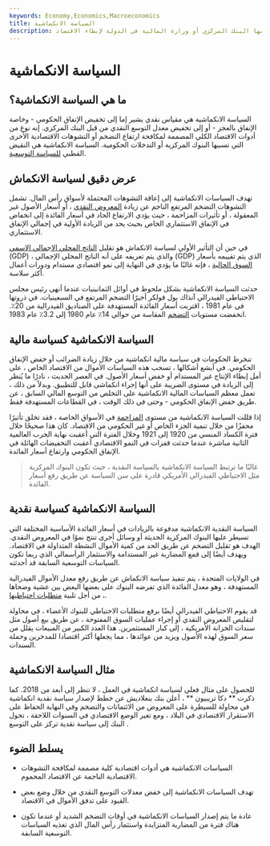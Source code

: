 ```yaml
---
keywords: Economy,Economics,Macroeconomics
title: السياسة الانكماشية
description: السياسة الانكماشية هي أداة للاقتصاد الكلي يستخدمها البنك المركزي أو وزارة المالية في الدولة لإبطاء الاقتصاد.
---
```


# السياسة الانكماشية
## ما هي السياسة الانكماشية؟

السياسة الانكماشية هي مقياس نقدي يشير إما إلى تخفيض الإنفاق الحكومي - وخاصة الإنفاق بالعجز - أو إلى تخفيض معدل التوسع النقدي من قبل البنك المركزي. إنه نوع من أدوات الاقتصاد الكلي المصممة لمكافحة ارتفاع التضخم أو التشوهات الاقتصادية الأخرى التي تسببها البنوك المركزية أو التدخلات الحكومية. السياسة الانكماشية هي النقيض القطبي [للسياسة التوسعية](/expansionary_policy).

## عرض دقيق لسياسة الانكماش

تهدف السياسات الانكماشية إلى إعاقة التشوهات المحتملة لأسواق رأس المال. تشمل التشوهات التضخم المرتفع الناجم عن زيادة [المعروض النقدي](/moneysupply) ، أو أسعار الأصول غير المعقولة ، أو تأثيرات المزاحمة ، حيث يؤدي الارتفاع الحاد في أسعار الفائدة إلى انخفاض في الإنفاق الاستثماري الخاص بحيث يحد من الزيادة الأولية في إجمالي الإنفاق الاستثماري.

في حين أن التأثير الأولي لسياسة الانكماش هو تقليل [الناتج المحلي الإجمالي الاسمي](/nominalgdp) (GDP) ، والذي يتم تعريفه على أنه الناتج المحلي الإجمالي (GDP) الذي يتم تقييمه بأسعار [السوق الحالية](/market-price) ، فإنه غالبًا ما يؤدي في النهاية إلى نمو اقتصادي مستدام ودورات أعمال أكثر سلاسة.

حدثت السياسة الانكماشية بشكل ملحوظ في أوائل الثمانينيات عندما أنهى رئيس مجلس الاحتياطي الفيدرالي آنذاك بول فولكر أخيرًا التضخم المرتفع في السبعينيات. في ذروتها في عام 1981 ، اقتربت أسعار الفائدة المستهدفة على الصناديق الفيدرالية من 20٪. انخفضت مستويات [التضخم](/inflation) المقاسة من حوالي 14٪ عام 1980 إلى 3.2٪ عام 1983.

## السياسة الانكماشية كسياسة مالية

تنخرط الحكومات في سياسة مالية انكماشية من خلال زيادة الضرائب أو خفض الإنفاق الحكومي. في أبشع أشكالها ، تسحب هذه السياسات الأموال من الاقتصاد الخاص ، على أمل إبطاء الإنتاج غير المستدام أو خفض أسعار الأصول. في العصر الحديث ، نادرًا ما يُنظر إلى الزيادة في مستوى الضريبة على أنها إجراء انكماشى قابل للتطبيق. وبدلاً من ذلك ، تعمل معظم السياسات المالية الانكماشية على التخلص من التوسع المالي السابق ، عن طريق خفض الإنفاق الحكومي - وحتى في ذلك الوقت ، في القطاعات المستهدفة فقط.

إذا قللت السياسة الانكماشية من مستوى [المزاحمة](/crowdingouteffect) في الأسواق الخاصة ، فقد تخلق تأثيرًا محفزًا من خلال تنمية الجزء الخاص أو غير الحكومي من الاقتصاد. كان هذا صحيحًا خلال فترة الكساد المنسي من 1920 إلى 1921 وخلال الفترة التي أعقبت نهاية الحرب العالمية الثانية مباشرة عندما حدثت قفزات في النمو الاقتصادي أعقبت التخفيضات الهائلة في الإنفاق الحكومي وارتفاع أسعار الفائدة.

> غالبًا ما ترتبط السياسة الانكماشية بالسياسة النقدية ، حيث تكون البنوك المركزية مثل الاحتياطي الفيدرالي الأمريكي قادرة على سن السياسة عن طريق رفع أسعار الفائدة.

>

## السياسة الانكماشية كسياسة نقدية

السياسة النقدية الانكماشية مدفوعة بالزيادات في أسعار الفائدة الأساسية المختلفة التي تسيطر عليها البنوك المركزية الحديثة أو وسائل أخرى تنتج نموًا في المعروض النقدي. الهدف هو تقليل التضخم عن طريق الحد من كمية الأموال النشطة المتداولة في الاقتصاد. ويهدف أيضًا إلى قمع المضاربة غير المستدامة والاستثمار الرأسمالي الذي ربما تكون السياسات التوسعية السابقة قد أحدثته.

في الولايات المتحدة ، يتم تنفيذ سياسة الانكماش عن طريق رفع معدل الأموال الفيدرالية المستهدفة ، وهو معدل الفائدة الذي تفرضه البنوك على بعضها البعض بين عشية وضحاها ، من أجل تلبية [متطلبات احتياطيها](/requiredreserves).

قد يقوم الاحتياطي الفيدرالي أيضًا برفع متطلبات الاحتياطي للبنوك الأعضاء ، في محاولة لتقليص المعروض النقدي أو إجراء عمليات السوق المفتوحة ، عن طريق بيع أصول مثل سندات الخزانة الأمريكية ، إلى كبار المستثمرين. هذا العدد الكبير من المبيعات يقلل من سعر السوق لهذه الأصول ويزيد من عوائدها ، مما يجعلها أكثر اقتصادا للمدخرين وحملة السندات.

## مثال السياسة الانكماشية

للحصول على مثال فعلي لسياسة انكماشية في العمل ، لا تنظر إلى أبعد من 2018. كما ذكرت ** دكا تريبيون ** ، أعلن بنك بنغلاديش عن خطط لإصدار سياسة نقدية انكماشية في محاولة للسيطرة على المعروض من الائتمانات والتضخم وفي النهاية الحفاظ على الاستقرار الاقتصادي في البلاد ، ومع تغير الوضع الاقتصادي في السنوات اللاحقة ، تحول البنك إلى سياسة نقدية تركز على التوسع .

## يسلط الضوء

- السياسات الانكماشية هي أدوات اقتصادية كلية مصممة لمكافحة التشوهات الاقتصادية الناجمة عن الاقتصاد المحموم.

- تهدف السياسات الانكماشية إلى خفض معدلات التوسع النقدي من خلال وضع بعض القيود على تدفق الأموال في الاقتصاد.

- عادة ما يتم إصدار السياسات الانكماشية في أوقات التضخم الشديد أو عندما تكون هناك فترة من المضاربة المتزايدة واستثمار رأس المال الذي تغذيه السياسات التوسعية السابقة.

